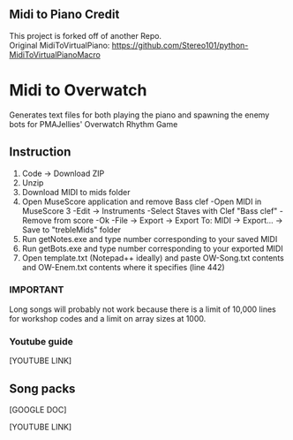 ## Midi to Piano Credit

This project is forked off of another Repo.<br/>
Original MidiToVirtualPiano: https://github.com/Stereo101/python-MidiToVirtualPianoMacro

# Midi to Overwatch

Generates text files for both playing the piano and spawning the enemy bots for PMAJellies' Overwatch Rhythm Game

## Instruction

1) Code -> Download ZIP
2) Unzip
3) Download MIDI to mids folder
4) Open MuseScore application and remove Bass clef
    -Open MIDI in MuseScore 3
    -Edit -> Instruments
    -Select Staves with Clef "Bass clef"
    -Remove from score
    -Ok
    -File -> Export -> Export To: MIDI -> Export... -> Save to "trebleMids" folder
5) Run getNotes.exe and type number corresponding to your saved MIDI
6) Run getBots.exe and type number corresponding to your exported MIDI
7) Open template.txt (Notepad++ ideally) and paste OW-Song.txt contents and OW-Enem.txt contents where it specifies (line 442)

### IMPORTANT

Long songs will probably not work because there is a limit of 10,000 lines for workshop codes
and a limit on array sizes at 1000.

### Youtube guide

[YOUTUBE LINK]

## Song packs

[GOOGLE DOC]

[YOUTUBE LINK]
